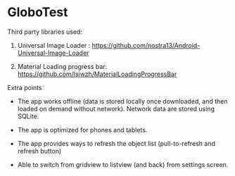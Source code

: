 # GloboTest
Third party libraries used:

1) Universal Image Loader : https://github.com/nostra13/Android-Universal-Image-Loader

2) Material Loading progress bar:  https://github.com/lsjwzh/MaterialLoadingProgressBar

Extra points

- The app works offline (data is stored locally once downloaded, and then loaded on demand without network). Network data are stored using SQLite.

- The app is optimized for phones and tablets.

- The app provides ways to refresh the object list (pull-to-refresh and refresh button)

- Able to switch from gridview to listview (and back) from settings screen.
